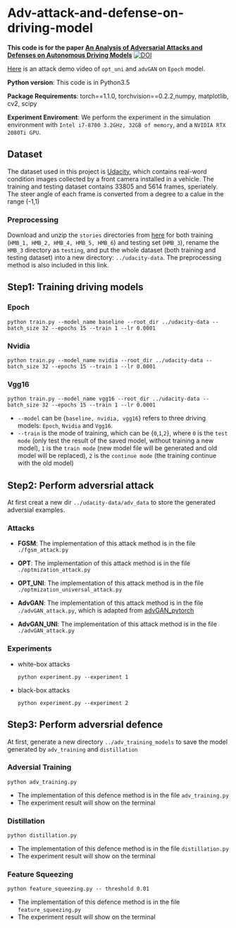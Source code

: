 # Adv-attack-and-defense-on-driving-model

**This code is for the paper [An Analysis of Adversarial Attacks and Defenses on Autonomous Driving Models]()** [![DOI](https://zenodo.org/badge/DOI/10.5281/zenodo.3580012.svg)](https://doi.org/10.5281/zenodo.3580012)

[Here](https://youtu.be/jyT1mYVi6XA) is an attack demo video of `opt_uni` and `advGAN` on `Epoch` model.



<!-- Results on CNN/DailyMail (20/8/2019):


<table class="tg">
  <tr>
    <th class="tg-0pky">Models</th>
    <th class="tg-0pky">ROUGE-1</th>
    <th class="tg-0pky">ROUGE-2</th>
    <th class="tg-0pky">ROUGE-L</th>
  </tr>
  <tr>
    <td class="tg-c3ow" colspan="4">Extractive</td>
  </tr>
  <tr>
    <td class="tg-0pky">TransformerExt</td>
    <td class="tg-0pky">40.90</td>
    <td class="tg-0pky">18.02</td>
    <td class="tg-0pky">37.17</td>
  </tr>
  <tr>
    <td class="tg-0pky">BertSumExt</td>
    <td class="tg-0pky">43.23</td>
    <td class="tg-0pky">20.24</td>
    <td class="tg-0pky">39.63</td>
  </tr>
  <tr>
    <td class="tg-0pky">BertSumExt (large)</td>
    <td class="tg-0pky">43.85</td>
    <td class="tg-0pky">20.34</td>
    <td class="tg-0pky">39.90</td>
  </tr>
  <tr>
    <td class="tg-baqh" colspan="4">Abstractive</td>
  </tr>
  <tr>
    <td class="tg-0lax">TransformerAbs</td>
    <td class="tg-0lax">40.21</td>
    <td class="tg-0lax">17.76</td>
    <td class="tg-0lax">37.09</td>
  </tr>
  <tr>
    <td class="tg-0lax">BertSumAbs</td>
    <td class="tg-0lax">41.72</td>
    <td class="tg-0lax">19.39</td>
    <td class="tg-0lax">38.76</td>
  </tr>
  <tr>
    <td class="tg-0lax">BertSumExtAbs</td>
    <td class="tg-0lax">42.13</td>
    <td class="tg-0lax">19.60</td>
    <td class="tg-0lax">39.18</td>
  </tr>
</table> -->

**Python version**: This code is in Python3.5

**Package Requirements**: torch==1.1.0, torchvision==0.2.2,numpy, matplotlib, cv2, scipy

**Experiment Enviroment**: We perform the experiment in the simulation environment with `Intel i7-8700 3.2GHz, 32GB of memory`, and a `NVIDIA RTX 2080Ti GPU`.   

## Dataset
The dataset used in this project is [Udacity](https://github.com/udacity/self-driving-car/tree/master/datasets/CH2), which contains real-word condition images collected by a front camera installed in a vehicle. The training and testing dataset contains 33805 and 5614 frames, speriately. The steer angle of each frame is converted from a degree to a calue in the range (-1,1)
### Preprocessing
Download and unzip the `stories` directories from [here](https://github.com/udacity/self-driving-car/tree/master/datasets/CH2#ch2_001) for both training (`HMB_1, HMB_2, HMB_4, HMB_5, HMB_6`) and testing set (`HMB_3`), rename the `HMB_3` directory as `testing`, and put the whole dataset (both training and testing dataset) into a new directory: `../udacity-data`. The preprocessing method is also included in this link.


## Step1: Training driving models
### Epoch
```
python train.py --model_name baseline --root_dir ../udacity-data --batch_size 32 --epochs 15 --train 1 --lr 0.0001
```

### Nvidia
```
python train.py --model_name nvidia --root_dir ../udacity-data --batch_size 32 --epochs 15 --train 1 --lr 0.0001
```

### Vgg16
```
python train.py --model_name vgg16 --root_dir ../udacity-data --batch_size 32 --epochs 15 --train 1 --lr 0.0001
```

* `--model` can be {`baseline, nvidia, vgg16`} refers to three driving models: `Epoch`, `Nvidia` and `Vgg16`.
* `--train` is the mode of training, which can be {`0`,`1`,`2`}, where `0` is the `test mode` (only test the result of the saved model, without training a new model), `1` is the `train mode` (new model file will be generated and old model will be replaced), `2` is the `continue mode` (the training continue with the old model)


## Step2: Perform adversrial attack

At first creat a new dir `../udacity-data/adv_data` to store the generated adversial examples.

### Attacks

* **FGSM**: The implementation of this attack method is in the file `./fgsm_attack.py`

* **OPT**: The implementation of this attack method is in the file `./optmization_attack.py`

* **OPT_UNI**: The implementation of this attack method is in the file `./optmization_universal_attack.py`

* **AdvGAN**: The implementation of this attack method is in the file `./advGAN_attack.py`, which is adapted from [advGAN_pytorch](https://github.com/mathcbc/advGAN_pytorch)

* **AdvGAN_UNI**: The implementation of this attack method is in the file `./advGAN_attack.py`

### Experiments
* white-box attacks
  ```
  python experiment.py --experiment 1
  ```

* black-box attacks
  ```
  python experiment.py --experiment 2
  ```


## Step3: Perform adversrial defence

At first, generate a new directory `../adv_training_models` to save the model generated by `adv_training` and `distillation` 

### Adversial Training
```
python adv_training.py
```
* The implementation of this defence method is in the file `adv_training.py`
* The experiment result will show on the terminal

### Distillation
```
python distillation.py
```
* The implementation of this defence method is in the file `distillation.py`
* The experiment result will show on the terminal

### Feature Squeezing 
```
python feature_squeezing.py -- threshold 0.01
```
* The implementation of this defence method is in the file `feature_squeezing.py`
* The experiment result will show on the terminal
